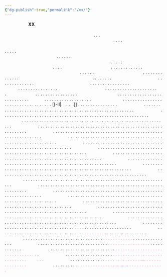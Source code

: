 ```yaml
---
{"dg-publish":true,"permalink":"/xx/"}
---
```



                
  **XX**
                                                                                                                                                                                                                                                                            . . .
                                                                                                                                    . . . .
                                                                                                                                  . . . . .
                                                                                                                                . . . . . .
                                                                                                                                . . . . . .
                                                                   . . . .                                        . . . . . . . . . . . . .
                                                             . . . . . .                                        . . . . . . . . . . . . . .
                                                           . . . . . . . .                                      . . . . . . . . . . . . . .
                                                  . . . . . . . . . . . . . . . .                              . . . . . . . . . . . . . . . .
                                       . . . . . . . . . . . . . . . . . . . . . .                        . . . . . . . . . . . . . . . . . 
                                      . . . . . . . . . . . . . . . . . . . . . . . . . . . .              . . . . . . . . . . . . . . . . . . .
                              . . . . . . . . . . . . . . . . . . . . . . . . . . . . . . . . . . . [[-II\|.    . .   .]] . . . . . . . . . . . . . . . .
                      . . . . . . . . . . . . . . . . . . . . . . . . . . . . . . . . . . . . . . . . . . . . . . . . . . . . . . . . . . .
                      . . . . . . . . . . . . . . . . . . . . . . . . . . . . . . . . . . . . . . . . . . . . . . . . . . . . . . . . . . .
                      . . . . . . . . . . . . . . . . . . . . . . . . . . . . . . . . . . . . . . . . . . . . . . . . . . . . . . . . . . .
                      . . . . . . . . . . . . . . . . . . . . . . . . . . . . . . . . . . . . . . . . . . . . . . . . . . . . . . . . . . .
                      . . . . . . . . . . . . . . . . . . . . . . . . . . . . . . . . . . . . . . . . . . . . . . . . . . . . . . . . . . .
                      . . . . . . . . . . . . . . . . . . . . . . . . . . . . . . . . . . . . . . . . . . . . . . . . . . . . . . . . . . .
                      . . . . . . . . . . . . . . . . . . . . . . . . . . . . . . . . . . . . . . . . . . . . . . . . . . . . . . . . . . .
                      . . . . . . . . . . . . . . . . . . . . . . . . . . . . . . . . . . . . . . . . . . . . . . . . . . . . . . . . . . .
                      . . . . . . . . . . . . . . . . . . . . . . . . . . . . . . . . . . . . . . . . . . . . . . . . . . . . . . . . . . .
                      . . . . . . . . . . . . . . . . . . . . . . . . . . . . . . . . . . . . . . . . . . . . . . . . . . . . . . . . . . .
                      . . . . . . . . . . . . . . . . . . . . . . . . . . . . . . . . . . . . . . . . . . . . . . . . . . . . . . . . . . .
                      . . . . . . . . . . . . . . . . . . . . . . . . . . . . . . . . . . . . . . . . . . . . . . . . . . . . . . . . . . .
                      . . . . . . . . . . . . . . . . . . . . . . . . . . . . . . . . . . . . . . . . . . . . . . . . . . . . . . . . . . .
                      . . . . . . . . . . . . . . . . . . . . . . . . . . . . . . . . . . . . . . . . . . . . . . . . . . . . . . . . . . .
                      . . . . . . . . . . . . . . . . . . . . . . . . . . . . . . . . . . . . . . . . . . . . . . . . . . . . . . . . . . .
                      . . . . . . . . . . . . . . . . . . . . . . . . . . . . . . . . . . . . . . . . . . . . . . . . . . . . . . . . . . .
                      . . . . . . . . . . . . . . . . . . . . . . . . . . . . . . . . . . . . . . . . . . . . . . . . . . . . . . . . . . .
                      . . . . . . . . . . . . . . . . . . . . . . . . . . . . . . . . . . . . . . . . . . . . . . . . . . . . . . . . . . .
                      . . . . . . . . . . . . . . . . . . . . . . . . . . . . . . . . . . . . . . . . . . . . . . . . . . . . . . . . . . .
                      . . . . . . . . . . . . . . . . . . . . . . . . . . . . . . . . . . . . . . . . . . . . . . . . . . . . . . . . . . .
                      . . . . . . . . . . . . . . . . . . . . . . . . . . . . . . . . . . . . <span style="color:rgb(240, 122, 203)">. . . .</span> . . . . . . . . . . . . . . . . . . . 
                      . . . . . . . . . . . . . . . . . . . . . . . . . . . . . . . . . . <span style="color:rgb(240, 122, 203)">. . . . . . . . </span>. . . . . . . . . . . . . . . . .
                      . . . . . . . . . . . . . . . . . . . . . . . . . . . . . . . . <span style="color:rgb(240, 122, 203)">. . . . . . . . . . . .</span> . . . . . . . . . . . . . . .
                      . . . . . . . . . . . . . . . . . . . . . . . . . . . . <span style="color:rgb(240, 122, 203)">. . . . . . . . . . . . . . . . . </span>. . . . . . . . . . . . <span style="color:rgb(240, 122, 203)">.</span>
                      . . . . . . . . . . . . . . . . . . . . . . . . . . <span style="color:rgb(240, 122, 203)">. . . . . . . . . . . . . . . . . . . . . . . . . . . . . . . .</span> .
                      . . . . . . . . . . . . . . . . . . . <span style="color:rgb(240, 122, 203)">. . . . . . . . . . . . . . . . . . . . . . . . . . . . . </span>        <span style="color:rgb(240, 122, 203)">. . .</span> 
                      . . . . . . . . . . . . . <span style="color:rgb(171, 156, 156)">. . . . . .</span> <span style="color:rgb(240, 122, 203)">. . . . . . . . . .... . . . . . . . . . . . . . . . </span>
                      . . . . . . . . . <span style="color:rgb(171, 156, 156)">. . . . . . . .</span>     <span style="color:rgb(240, 122, 203)">. . . . . . . ............ . . . . . . . . . . . . . .</span> 
                    
